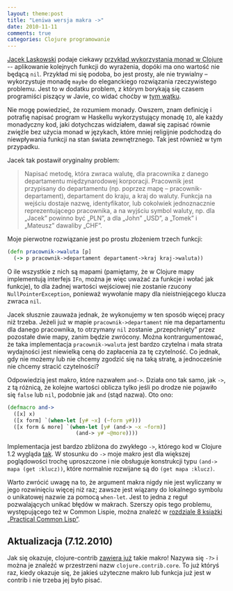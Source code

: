 ```yaml
---
layout: theme:post
title: "Leniwa wersja makra ->"
date: 2010-11-11
comments: true
categories: Clojure programowanie
---
```


[Jacek Laskowski][1] podaje ciekawy [przykład wykorzystania monad w Clojure][2] --
aplikowanie kolejnych funkcji do wyrażenia,
dopóki ma ono wartość nie będącą `nil`.  Przykład mi się
podoba, bo jest prosty, ale nie trywialny – wykorzystuje monadę
`maybe` do eleganckiego rozwiązania rzeczywistego problemu.  Jest to w
dodatku problem, z którym borykają się czasem programiści
piszący w Javie, co widać choćby w [tym wątku][3].

Nie mogę powiedzieć, że rozumiem monady. Owszem, znam definicję i
potrafię napisać program w Haskellu wykorzystujący monadę `IO`, ale
każdy monadyczny kod, jaki dotychczas widziałem, dawał się zapisać
równie zwięźle bez użycia monad w językach, które mniej religijnie
podchodzą do niewpływania funkcji na stan świata zewnętrznego. Tak
jest również w tym przypadku.

Jacek tak postawił oryginalny problem:

> Napisać metodę, która zwraca walutę, dla pracownika z danego
> departamentu międzynarodowej korporacji. Pracownik jest przypisany
> do departamentu (np. poprzez mapę – pracownik-departament),
> departament do kraju, a kraj do waluty. Funkcja na wejściu dostaje
> nazwę, identyfikator, lub cokolwiek jednoznacznie reprezentującego
> pracownika, a na wyjściu symbol waluty, np. dla „Jacek” powinno być
> „PLN”, a dla „John” „USD”, a „Tomek” i „Mateusz” dawaliby „CHF”.

Moje pierwotne rozwiązanie jest po prostu złożeniem trzech funkcji:

``` clojure
(defn pracownik->waluta [p]
  (-> p pracownik->departament departament->kraj kraj->waluta))
```

O ile wszystkie z nich są mapami (pamiętamy, że w Clojure mapy
implementują interfejs `IFn`, można je więc uważać za funkcje i wołać
jak funkcje), to dla żadnej wartości wejściowej nie zostanie rzucony
`NullPointerException`, ponieważ wywołanie mapy dla nieistniejącego
klucza zwraca `nil`.

Jacek słusznie zauważa jednak, że wykonujemy w ten sposób więcej pracy
niż trzeba. Jeżeli już w mapie `pracownik->departament` nie ma
departamentu dla danego pracownika, to otrzymany `nil` zostanie
„przepchnięty” przez pozostałe dwie mapy, zanim będzie zwrócony.
Można kontrargumentować, że taka implementacja `pracownik->waluta`
jest bardzo czytelna i mała strata wydajności jest niewielką ceną do
zapłacenia za tę czytelność.  Co jednak, gdy nie możemy lub nie chcemy
zgodzić się na taką stratę, a jednocześnie nie chcemy stracić
czytelności?

Odpowiedzią jest makro, które nazwałem `and->`. Działa ono tak samo,
jak `->`, z tą różnicą, że kolejne wartości oblicza tylko jeśli po
drodze nie pojawiło się `false` lub `nil`, podobnie jak `and` (stąd
nazwa). Oto ono:

``` clojure
(defmacro and->
  ([x] x)
  ([x form] `(when-let [y# ~x] (~form y#)))
  ([x form & more] `(when-let [y# (and-> ~x ~form)]
                      (and-> y# ~@more))))
```

Implementacja jest bardzo zbliżona do zwykłego `->`, którego kod w
Clojure 1.2 wygląda [tak][4]. W stosunku do `->` moje makro jest dla
większej poglądowości trochę uproszczone i nie obsługuje konstrukcji
typu `(and-> mapa (get :klucz))`, które normalnie rozwijane są do
`(get mapa :klucz)`.

Warto zwrócić uwagę na to, że argument makra nigdy nie jest wyliczany
w jego rozwinięciu więcej niż raz; zawsze jest wiązany do lokalnego
symbolu o unikatowej nazwie za pomocą `when-let`. Jest to jedna z
reguł pozwalających unikać błędów w makrach. Szerszy opis tego
problemu, występującego też w Common Lispie, można znaleźć w
[rozdziale 8 książki „Practical Common Lisp”][5].

## Aktualizacja (7.12.2010)

Jak się okazuje, clojure-contrib [zawiera już][6] takie makro! Nazywa
się `-?>` i można je znaleźć w przestrzeni nazw
`clojure.contrib.core`. To już któryś raz, kiedy okazuje się, że
jakieś użyteczne makro lub funkcja już jest w contrib i nie trzeba jej
było pisać.

 [1]: http://jaceklaskowski.pl
 [2]: http://blog.japila.pl/2010/11/monady-maybe-odsona-kolejna-rozwiazanie.html
 [3]: http://groups.google.com/group/pl.comp.lang.java/browse_thread/thread/d290ced113686b34/f4cc877a5053969d
 [4]: https://github.com/clojure/clojure/blob/1.2.0/src/clj/clojure/core.clj#L1284
 [5]: http://gigamonkeys.com/book/macros-defining-your-own.html#plugging-the-leaks
 [6]: http://clojuredocs.org/clojure_contrib/clojure.contrib.core/-_q%3E
